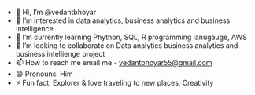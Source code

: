 - 👋 Hi, I’m @vedantbhoyar
- 👀 I’m interested in data analytics, business analytics and business intelligence
- 🌱 I’m currently learning Phython, SQL, R programming lanugauge, AWS
- 💞️ I’m looking to collaborate on Data analytics business analytics and business intellienge project
- 📫 How to reach me email me - vedantbhoyar55@gmail.com
- 😄 Pronouns: Him
- ⚡ Fun fact: Explorer & love traveling to new places, Creativity

<!---
vedantbhoyar/vedantbhoyar is a ✨ special ✨ repository because its `README.md` (this file) appears on your GitHub profile.
You can click the Preview link to take a look at your changes.
--->
